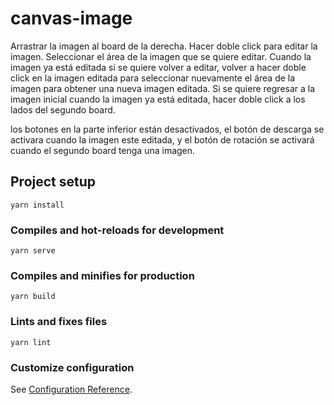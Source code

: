 # canvas-image
Arrastrar la imagen al board de la derecha.
Hacer doble click para editar la imagen.
Seleccionar el área de la imagen que se quiere editar.
Cuando la imagen ya está editada si se quiere volver a editar, volver a hacer
doble click en la imagen editada para seleccionar nuevamente el área de la
imagen para obtener una nueva imagen editada.
Si se quiere regresar a la imagen inicial cuando la imagen ya está editada,
hacer doble click a los lados del segundo board.

los botones en la parte inferior están desactivados, el botón de descarga se
activara cuando la imagen este editada, y el botón de rotación se activará
cuando el segundo board tenga una imagen.


## Project setup
```
yarn install
```

### Compiles and hot-reloads for development
```
yarn serve
```

### Compiles and minifies for production
```
yarn build
```

### Lints and fixes files
```
yarn lint
```

### Customize configuration
See [Configuration Reference](https://cli.vuejs.org/config/).
